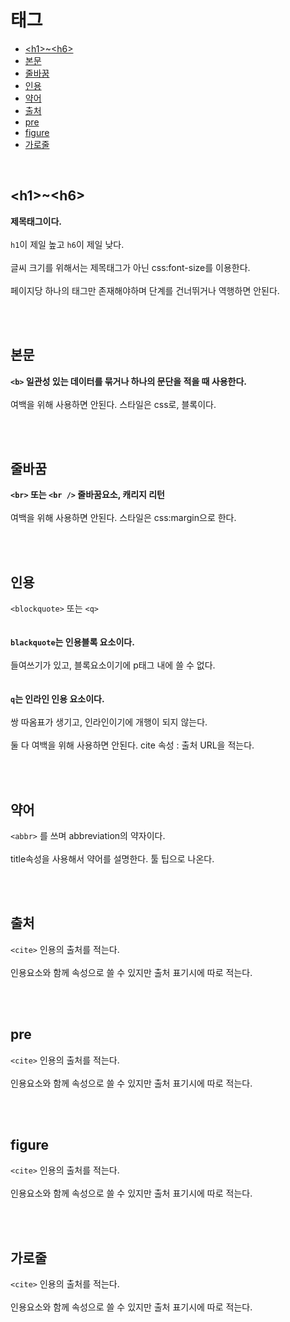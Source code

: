 <h1>태그</h1>
<ul>
    <li><a href="#heading">&lt;h1&gt;~&lt;h6&gt;</a></li>
    <li><a href="#paragraph">본문</a></li>
    <li><a href="#br">줄바꿈</a></li>
    <li><a href="#Quote">인용</a></li>
    <li><a href="#Abbreviations">약어</a></li>
    <li><a href="#Sources">출처</a></li>
    <li><a href="#preformatted">pre</a></li>
    <li><a href="#figure">figure</a></li>
    <li><a href="#hr">가로줄</a></li>
</ul>
&nbsp; &nbsp; &nbsp; &nbsp;
<h2 id="heading">&lt;h1&gt;~&lt;h6&gt;</h2>
<p>
    <b>제목태그이다.</b><br /><br />
    <code>h1</code>이 제일 높고 <code>h6</code>이 제일 낮다.<br /><br />
    글씨 크기를 위해서는 제목태그가 아닌 css:font-size를 이용한다.<br /><br />
    페이지당 하나의 태그만 존재해야하며 단계를 건너뛰거나 역행하면 안된다.<br /><br />
</p>
&nbsp; &nbsp; &nbsp; &nbsp;
<h2 id="paragraph">본문</h2>
<p>
    <b
        ><code>&lt;b&gt;</code> 일관성 있는 데이터를 묶거나 하나의 문단을 적을
        때 사용한다.</b
    ><br /><br />
    여백을 위해 사용하면 안된다. 스타일은 css로, 블록이다.<br /><br />
</p>
&nbsp; &nbsp; &nbsp; &nbsp;
<h2 id="br">줄바꿈</h2>
<p>
    <b
        ><code>&lt;br&gt;</code> 또는 <code>&lt;br /&gt;</code> 줄바꿈요소,
        캐리지 리턴</b
    ><br /><br />
    여백을 위해 사용하면 안된다. 스타일은 css:margin으로 한다.<br /><br />
</p>
&nbsp; &nbsp; &nbsp; &nbsp;
<h2 id="Quote">인용</h2>
<p>
    <code>&lt;blockquote&gt;</code> 또는 <code>&lt;q&gt;</code
    ><br /><br /><br />
    <b><code>blackquote</code>는 인용블록 요소이다.</b><br /><br />
    들여쓰기가 있고, 블록요소이기에 p태그 내에 쓸 수 없다.<br /><br /><br />
    <b><code>q</code>는 인라인 인용 요소이다.</b><br /><br />
    쌍 따옴표가 생기고, 인라인이기에 개행이 되지 않는다.<br /><br />
    둘 다 여백을 위해 사용하면 안된다. cite 속성 : 출처 URL을 적는다.<br /><br />
</p>
&nbsp; &nbsp; &nbsp; &nbsp;
<h2 id="Abbreviations">약어</h2>
<p>
    <code>&lt;abbr&gt;</code> 를 쓰며 abbreviation의 약자이다.<br /><br />
    title속성을 사용해서 약어를 설명한다. 툴 팁으로 나온다.<br /><br />
</p>
&nbsp; &nbsp; &nbsp; &nbsp;
<h2 id="Sources">출처</h2>
<p>
    <code>&lt;cite&gt;</code> 인용의 출처를 적는다.<br /><br />
    인용요소와 함께 속성으로 쓸 수 있지만 출처 표기시에 따로 적는다.<br /><br />
</p>
&nbsp; &nbsp; &nbsp; &nbsp;
<h2 id="preformatted">pre</h2>
<p>
    <code>&lt;cite&gt;</code> 인용의 출처를 적는다.<br /><br />
    인용요소와 함께 속성으로 쓸 수 있지만 출처 표기시에 따로 적는다.<br /><br />
</p>
&nbsp; &nbsp; &nbsp; &nbsp;
<h2 id="figure">figure</h2>
<p>
    <code>&lt;cite&gt;</code> 인용의 출처를 적는다.<br /><br />
    인용요소와 함께 속성으로 쓸 수 있지만 출처 표기시에 따로 적는다.<br /><br />
</p>
&nbsp; &nbsp; &nbsp; &nbsp;
<h2 id="hr">가로줄</h2>
<p>
    <code>&lt;cite&gt;</code> 인용의 출처를 적는다.<br /><br />
    인용요소와 함께 속성으로 쓸 수 있지만 출처 표기시에 따로 적는다.<br /><br />
</p>

